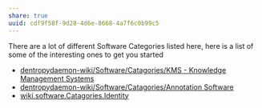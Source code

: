 ```yaml
---
share: true
uuid: cdf9f58f-9d28-4d6e-8668-4a7f6c0b99c5
---
```

There are a lot of different Software Categories listed here, here is a list of some of the interesting ones to get you started

* [dentropydaemon-wiki/Software/Catagories/KMS - Knowledge Management Systems](/undefined)
* [dentropydaemon-wiki/Software/Catagories/Annotation Software](/undefined)
* [wiki.software.Catagories.Identity](/undefined)
